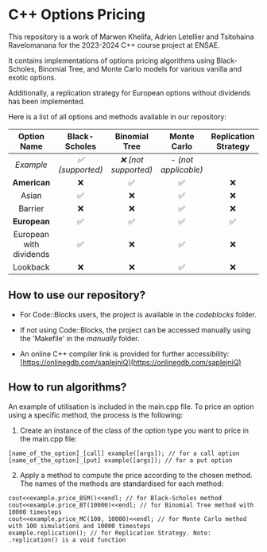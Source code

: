 # C++ Options Pricing

This repository is a work of Marwen Khelifa, Adrien Letellier and Tsitohaina Ravelomanana for the 2023-2024 C++ course project at ENSAE.

It contains implementations of options pricing algorithms using Black-Scholes, Binomial Tree, and Monte Carlo models for various vanilla and exotic options.

Additionally, a replication strategy for European options without dividends has been implemented.

Here is a list of all options and methods available in our repository:


| Option Name | Black-Scholes | Binomial Tree | Monte Carlo | Replication Strategy |
|:-----------:|:-------------:|:-------:|:-----------:|:-----------:|
| *Example* | *:white_check_mark: (supported)* | *:x: (not supported)* | *- (not applicable)* | |
| **American** | :x: | :white_check_mark: | :white_check_mark: | :x: |
| Asian | :white_check_mark: | :x: | :white_check_mark: | :x: |
| Barrier | :x: | :x: | :white_check_mark: | :x: |
| **European** | :white_check_mark: | :white_check_mark: | :white_check_mark: | :white_check_mark: |
| European with dividends | :white_check_mark: | :x: | :white_check_mark: | :x: |
| Lookback | :x: | :x: | :white_check_mark: | :x: |


## How to use our repository?

- For Code::Blocks users, the project is available in the *codeblocks* folder.

- If not using Code::Blocks, the project can be accessed manually using the 'Makefile' in the *manually* folder.

- An online C++ compiler link is provided for further accessibility: [https://onlinegdb.com/sapIejniQ](https://onlinegdb.com/sapIejniQ)

## How to run algorithms?

An example of utilisation is included in the main.cpp file. To price an option using a specific method, the process is the following:

1. Create an instance of the class of the option type you want to price in the main.cpp file:
  
```
[name_of_the_option]_[call] example([args]); // for a call option
[name_of_the_option]_[put] example([args]); // for a put option
```

2. Apply a method to compute the price according to the chosen method. The names of the methods are standardised for each method:

```
cout<<example.price_BSM()<<endl; // for Black-Scholes method
cout<<example.price_BT(10000)<<endl; // for Binomial Tree method with 10000 timesteps
cout<<example.price_MC(100, 10000)<<endl; // for Monte Carlo method with 100 simulations and 10000 timesteps
example.replication(); // for Replication Strategy. Note: .replication() is a void function
```
